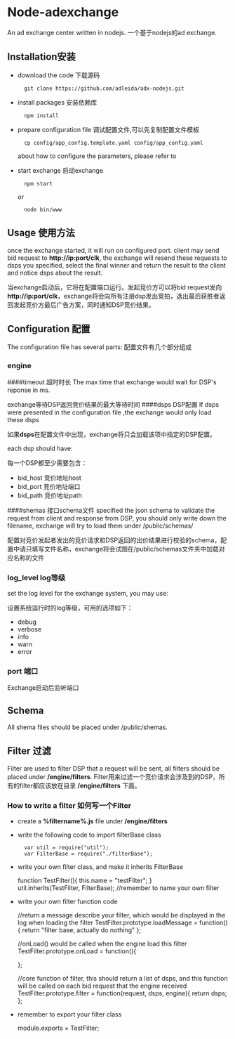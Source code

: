 Node-adexchange
===
An ad exchange center written in nodejs.
一个基于nodejs的ad exchange.
## Installation安装
* download the code 下载源码
 
        git clone https://github.com/adleida/adx-nodejs.git

* install packages 安装依赖库

        npm install
        
* prepare configuration file 调试配置文件,可以先复制配置文件模板

        cp config/app_config.template.yaml config/app_config.yaml
    
    about how to configure the parameters, please refer to 
* start exchange 启动exchange

        npm start
    or
    
        node bin/www
        
## Usage 使用方法

once the exchange started, it will run on configured port. client may send bid request to **http://ip:port/clk**, the exchange will resend these requests to dsps you specified, select the final winner and return the result to the client and notice dsps about the result.

当exchange启动后，它将在配置端口运行。发起竞价方可以将bid request发向 **http://ip:port/clk**，exchange将会向所有注册dsp发出竞拍，选出最后获胜者返回发起竞价方最后广告方案，同时通知DSP竞价结果。

## Configuration 配置
The configuration file has several parts: 配置文件有几个部分组成
### engine
####timeout 超时时长
The max time that exchange would wait for DSP's reponse in ms.

exchange等待DSP返回竞价结果的最大等待时间
####dsps DSP配置
If dsps were presented in the configuration file ,the exchange would only load these dsps

如果**dsps**在配置文件中出现，exchange将只会加载该项中指定的DSP配置。

each dsp should have:

每一个DSP都至少需要包含：

* bid_host  竞价地址host
* bid_port  竞价地址端口
* bid_path  竞价地址path

####shemas  接口schema文件
specified the json schema to validate the request from client and response from DSP, you should only write down the filename, exchange will try to load them under /public/schemas/

配置对竞价发起者发出的竞价请求和DSP返回的出价结果进行校验的schema，配置中请只填写文件名称，exchange将会试图在/public/schemas文件夹中加载对应名称的文件

### log_level  log等级
set the log level for the exchange system, you may use:

设置系统运行时的log等级，可用的选项如下：

* debug
* verbose
* info
* warn
* error

### port 端口
Exchange启动后监听端口

## Schema
All shema files should be placed under /public/shemas.

## Filter 过滤
Filter are used to filter DSP that a request will be sent, all filters should be placed under **/engine/filters**. Filter用来过滤一个竞价请求会涉及到的DSP，所有的filter都应该放在目录 **/engine/filters** 下面。
### How to write a filter  如何写一个Filter

* create a **%filtername%.js** file under **/engine/filters** 
* write the following code to import filterBase class


        var util = require("util");
        var FilterBase = require("./filterBase");
    
* write your own filter class, and make it inherits FilterBase


    function TestFilter(){
        this.name = "testFilter";
    }    
    util.inherits(TestFilter, FilterBase);
    //remember to name your own filter
    
* write your own filter function code


    //return a message describe your filter, which would be displayed in the log when loading the filter
    TestFilter.prototype.loadMessage = function(){
        return "filter base, actually do nothing"
    };
    
    //onLoad() would be called when the engine load this filter
    TestFilter.prototype.onLoad = function(){
    
    };
    
    //core function of filter, this should return a list of dsps, and this function will be called on each bid request that the engine received
    TestFilter.prototype.filter = function(request, dsps, engine){
        return dsps;
    };
    
* remember to export your filter class


    module.exports = TestFilter;
    
